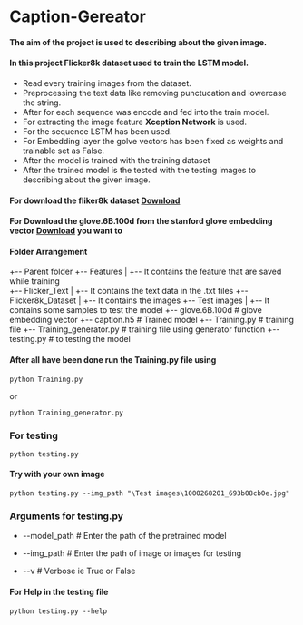 # Caption-Gereator

#### The aim of the project is used to describing about the given image.

#### In this project Flicker8k dataset used to train the LSTM model.

- Read every training images from the dataset.
- Preprocessing the text data like removing punctucation and lowercase the string.
- After for each sequence was encode and fed into the train model.
- For extracting the image feature **Xception Network** is used.
- For the sequence LSTM has been used.
- For Embedding layer the golve vectors has been fixed as weights and trainable set as False.
- After the model is trained with the training dataset
- After the trained model is the tested with the testing images to describing about the given image.

#### For download the fliker8k dataset [Download](https://www.kaggle.com/datasets/adityajn105/flickr8k) 

#### For Download the glove.6B.100d from the stanford glove embedding vector [Download](https://nlp.stanford.edu/projects/glove/) you want to 

#### Folder Arrangement

+-- Parent folder
+-- Features 
|   +-- It contains the feature that are saved while training  
+-- Flicker_Text
|   +-- It contains the text data in the .txt files
+-- Flicker8k_Dataset
|   +-- It contains the images
+-- Test images
|   +-- It contains some samples to test the model 
+-- glove.6B.100d # glove embedding vector
+-- caption.h5 # Trained model
+-- Training.py # training file
+-- Training_generator.py # training file using generator function
+-- testing.py # to testing the model



#### After all have been done run the Training.py file using

`python Training.py`

or 

`python Training_generator.py`


### For testing 

`python testing.py `

#### Try with your own image

`python testing.py --img_path "\Test images\1000268201_693b08cb0e.jpg"` 

### Arguments for testing.py

- --model_path # Enter the path of the pretrained model
  
- --img_path # Enter the path of image or images for testing
  
- --v # Verbose ie True or False

#### For Help in the testing file

`python testing.py --help`
